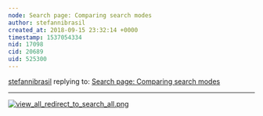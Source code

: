 ```yaml
---
node: Search page: Comparing search modes
author: stefannibrasil
created_at: 2018-09-15 23:32:14 +0000
timestamp: 1537054334
nid: 17098
cid: 20689
uid: 525300
---
```




[stefannibrasil](../profile/stefannibrasil) replying to: [Search page: Comparing search modes](../notes/milaaraujo/09-12-2018/search-page-comparing-search-modes)

----
[![view_all_redirect_to_search_all.png](/i/26575)](/i/26575)

